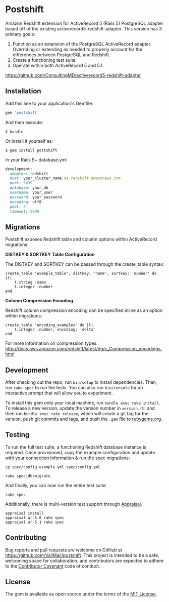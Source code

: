 # Postshift

Amazon Redshift extension for ActiveRecord 5 (Rails 5) PostgreSQL adapter based off of the existing activerecord5-redshift-adapter.  This version has 3 primary goals:

1. Function as an extension of the PostgreSQL ActiveRecord adapter.  Overriding or extending as needed to properly account for the differences between PostgreSQL and Redshift.
2. Create a functioning test suite.
3. Operate within both ActiveRecord 5 and 5.1.

<https://github.com/ConsultingMD/activerecord5-redshift-adapter>

## Installation

Add this line to your application's Gemfile:

```ruby
gem 'postshift'
```

And then execute:

    $ bundle

Or install it yourself as:

    $ gem install postshift

In your Rails 5+ database.yml

```ruby
development:
  adapter: redshift
  host: your_cluster_name.at.redshift.amazonaws.com
  port: 5439
  database: your_db
  username: your_user
  password: your_password
  encoding: utf8
  pool: 3
  timeout: 5000
```

## Migrations

Postshift exposes Redshift table and column options within ActiveRecord migrations.

**DISTKEY & SORTKEY Table Configuration**

The DISTKEY and SORTKEY can be passed through the create_table syntax:

```
create_table 'example_table', distkey: 'name', sortkey: 'number' do |t|
	t.string :name
	t.integer :number
end
```

**Column Compression Encoding**

Redshift column compression encoding can be specified inline as an option within migrations:

```
create_table 'encoding_examples' do |t|
	t.integer :number, encoding: 'delta'
end
```

For more information on compression types:
<http://docs.aws.amazon.com/redshift/latest/dg/c_Compression_encodings.html>

## Development

After checking out the repo, run `bin/setup` to install dependencies. Then, run `rake spec` to run the tests. You can also run `bin/console` for an interactive prompt that will allow you to experiment.

To install this gem onto your local machine, run `bundle exec rake install`. To release a new version, update the version number in `version.rb`, and then run `bundle exec rake release`, which will create a git tag for the version, push git commits and tags, and push the `.gem` file to [rubygems.org](https://rubygems.org).

## Testing

To run the full test suite, a functioning Redshift database instance is required.  Once provisioned, copy the example configuration and update with your connection information & run the spec migrations:

	cp spec/config.example.yml spec/config.yml

	rake spec:db:migrate

And finally, you can now run the entire test suite:

	rake spec

Additionally, there is multi-version test support through [Appraisal](https://github.com/thoughtbot/appraisal).

```
appraisal install
appraisal ar-5.0 rake spec
appraisal ar-5.1 rake spec
```

## Contributing

Bug reports and pull requests are welcome on GitHub at https://github.com/ValiMail/postshift. This project is intended to be a safe, welcoming space for collaboration, and contributors are expected to adhere to the [Contributor Covenant](http://contributor-covenant.org) code of conduct.


## License

The gem is available as open source under the terms of the [MIT License](http://opensource.org/licenses/MIT).

